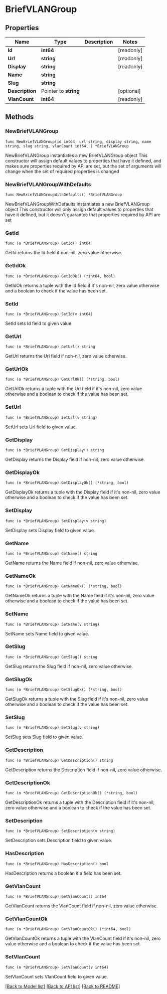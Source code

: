 # BriefVLANGroup

## Properties

Name | Type | Description | Notes
------------ | ------------- | ------------- | -------------
**Id** | **int64** |  | [readonly] 
**Url** | **string** |  | [readonly] 
**Display** | **string** |  | [readonly] 
**Name** | **string** |  | 
**Slug** | **string** |  | 
**Description** | Pointer to **string** |  | [optional] 
**VlanCount** | **int64** |  | [readonly] 

## Methods

### NewBriefVLANGroup

`func NewBriefVLANGroup(id int64, url string, display string, name string, slug string, vlanCount int64, ) *BriefVLANGroup`

NewBriefVLANGroup instantiates a new BriefVLANGroup object
This constructor will assign default values to properties that have it defined,
and makes sure properties required by API are set, but the set of arguments
will change when the set of required properties is changed

### NewBriefVLANGroupWithDefaults

`func NewBriefVLANGroupWithDefaults() *BriefVLANGroup`

NewBriefVLANGroupWithDefaults instantiates a new BriefVLANGroup object
This constructor will only assign default values to properties that have it defined,
but it doesn't guarantee that properties required by API are set

### GetId

`func (o *BriefVLANGroup) GetId() int64`

GetId returns the Id field if non-nil, zero value otherwise.

### GetIdOk

`func (o *BriefVLANGroup) GetIdOk() (*int64, bool)`

GetIdOk returns a tuple with the Id field if it's non-nil, zero value otherwise
and a boolean to check if the value has been set.

### SetId

`func (o *BriefVLANGroup) SetId(v int64)`

SetId sets Id field to given value.


### GetUrl

`func (o *BriefVLANGroup) GetUrl() string`

GetUrl returns the Url field if non-nil, zero value otherwise.

### GetUrlOk

`func (o *BriefVLANGroup) GetUrlOk() (*string, bool)`

GetUrlOk returns a tuple with the Url field if it's non-nil, zero value otherwise
and a boolean to check if the value has been set.

### SetUrl

`func (o *BriefVLANGroup) SetUrl(v string)`

SetUrl sets Url field to given value.


### GetDisplay

`func (o *BriefVLANGroup) GetDisplay() string`

GetDisplay returns the Display field if non-nil, zero value otherwise.

### GetDisplayOk

`func (o *BriefVLANGroup) GetDisplayOk() (*string, bool)`

GetDisplayOk returns a tuple with the Display field if it's non-nil, zero value otherwise
and a boolean to check if the value has been set.

### SetDisplay

`func (o *BriefVLANGroup) SetDisplay(v string)`

SetDisplay sets Display field to given value.


### GetName

`func (o *BriefVLANGroup) GetName() string`

GetName returns the Name field if non-nil, zero value otherwise.

### GetNameOk

`func (o *BriefVLANGroup) GetNameOk() (*string, bool)`

GetNameOk returns a tuple with the Name field if it's non-nil, zero value otherwise
and a boolean to check if the value has been set.

### SetName

`func (o *BriefVLANGroup) SetName(v string)`

SetName sets Name field to given value.


### GetSlug

`func (o *BriefVLANGroup) GetSlug() string`

GetSlug returns the Slug field if non-nil, zero value otherwise.

### GetSlugOk

`func (o *BriefVLANGroup) GetSlugOk() (*string, bool)`

GetSlugOk returns a tuple with the Slug field if it's non-nil, zero value otherwise
and a boolean to check if the value has been set.

### SetSlug

`func (o *BriefVLANGroup) SetSlug(v string)`

SetSlug sets Slug field to given value.


### GetDescription

`func (o *BriefVLANGroup) GetDescription() string`

GetDescription returns the Description field if non-nil, zero value otherwise.

### GetDescriptionOk

`func (o *BriefVLANGroup) GetDescriptionOk() (*string, bool)`

GetDescriptionOk returns a tuple with the Description field if it's non-nil, zero value otherwise
and a boolean to check if the value has been set.

### SetDescription

`func (o *BriefVLANGroup) SetDescription(v string)`

SetDescription sets Description field to given value.

### HasDescription

`func (o *BriefVLANGroup) HasDescription() bool`

HasDescription returns a boolean if a field has been set.

### GetVlanCount

`func (o *BriefVLANGroup) GetVlanCount() int64`

GetVlanCount returns the VlanCount field if non-nil, zero value otherwise.

### GetVlanCountOk

`func (o *BriefVLANGroup) GetVlanCountOk() (*int64, bool)`

GetVlanCountOk returns a tuple with the VlanCount field if it's non-nil, zero value otherwise
and a boolean to check if the value has been set.

### SetVlanCount

`func (o *BriefVLANGroup) SetVlanCount(v int64)`

SetVlanCount sets VlanCount field to given value.



[[Back to Model list]](../README.md#documentation-for-models) [[Back to API list]](../README.md#documentation-for-api-endpoints) [[Back to README]](../README.md)


